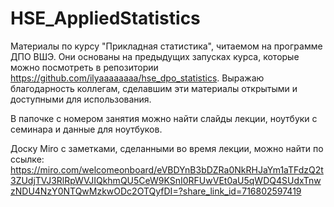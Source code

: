 # HSE_AppliedStatistics
Материалы по курсу "Прикладная статистика", читаемом на программе ДПО ВШЭ. Они основаны на предыдущих запусках курса, которые можно посмотреть в репозитории https://github.com/ilyaaaaaaaa/hse_dpo_statistics. Выражаю благодарность коллегам, сделавшим эти материалы открытыми и доступными для использования.

В папочке с номером занятия можно найти слайды лекции, ноутбуки с семинара и данные для ноутбуков.

Доску Miro с заметками, сделанными во время лекции, можно найти по ссылке: https://miro.com/welcomeonboard/eVBDYnB3bDZRa0NkRHJaYm1aTFdzQ2t3ZUdjTVJ3RlRpWVJIQkhmQU5CeW9KSnI0RFUwVEt0aU5qWDQ4SUdxTnwzNDU4NzY0NTQwMzkwODc2OTQyfDI=?share_link_id=716802597419
